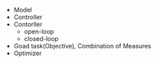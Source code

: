 - Model
- Controller
- Contorller
	- open-loop
	- closed-loop
- Goad task(Objective), Combination of Measures
- Optimizer
